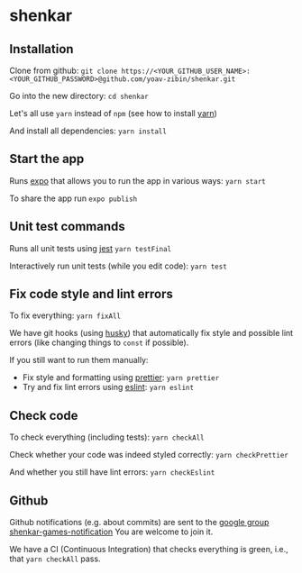 # shenkar

## Installation

Clone from github:
`git clone https://<YOUR_GITHUB_USER_NAME>:<YOUR_GITHUB_PASSWORD>@github.com/yoav-zibin/shenkar.git`

Go into the new directory:
`cd shenkar`

Let's all use `yarn` instead of `npm`
(see how to install [yarn](https://classic.yarnpkg.com/en/docs/install/))

And install all dependencies:
`yarn install`

## Start the app

Runs [expo](http://expo.io/) that allows you to run the app in various ways:
`yarn start`

To share the app run
`expo publish`

## Unit test commands

Runs all unit tests using [jest](https://jestjs.io/)
`yarn testFinal`

Interactively run unit tests (while you edit code):
`yarn test`

## Fix code style and lint errors

To fix everything: `yarn fixAll`

We have git hooks (using [husky](https://github.com/typicode/husky/)) that automatically
fix style and possible lint errors (like changing things to `const` if possible).

If you still want to run them manually:

- Fix style and formatting using [prettier](https://prettier.io/): `yarn prettier`
- Try and fix lint errors using [eslint](https://eslint.org/): `yarn eslint`

## Check code

To check everything (including tests): `yarn checkAll`

Check whether your code was indeed styled correctly: `yarn checkPrettier`

And whether you still have lint errors: `yarn checkEslint`

## Github

Github notifications (e.g. about commits) are sent to the [google group shenkar-games-notification](https://groups.google.com/u/2/g/shenkar-games-notification)
You are welcome to join it.

We have a CI (Continuous Integration) that checks everything is green, i.e., that `yarn checkAll` pass.
